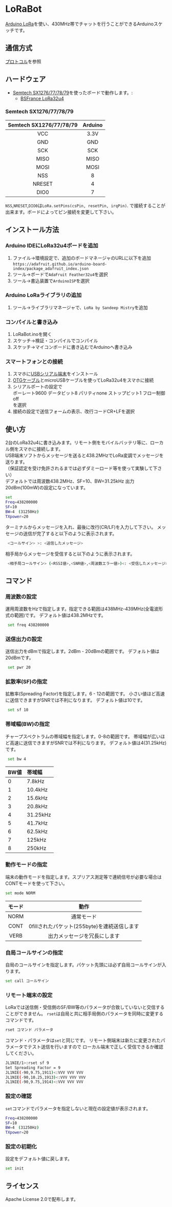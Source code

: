 # LoRaBot

[Arduino LoRa](https://github.com/sandeepmistry/arduino-LoRa/blob/master/README.md)を使い、430MHz帯でチャットを行うことができるArduinoスケッチです。

## 通信方式
[プロトコル](https://github.com/w-ockham/LoRaBot/blob/master/Protocol.md)を参照

## ハードウェア

 * [Semtech SX1276/77/78/79](http://www.semtech.com/apps/product.php?pn=SX1276)を使ったボードで動作します。:
   * [BSFrance LoRa32u4](https://bsfrance.fr/lora-long-range/1311-BSFrance-LoRa32u4-1KM-Long-Range-Board-Based-Atmega32u4-433MHz-LoRA-RA02-Module.html)

### Semtech SX1276/77/78/79

| Semtech SX1276/77/78/79 | Arduino |
| :---------------------: | :------:|
| VCC | 3.3V |
| GND | GND |
| SCK | SCK |
| MISO | MISO |
| MOSI | MOSI |
| NSS | 8 |
| NRESET | 4 |
| DIO0 | 7 |


`NSS`,`NRESET`,`DIO0`は`LoRa.setPins(csPin, resetPin, irqPin)`. で接続することが出来ます。ボードによってピン接続を変更して下さい。

## インストール方法

### Arduino IDEにLoRa32u4ボードを追加
1. ファイル→環境設定で、追加のボードマネージャのURLに以下を追加  
   `https://adafruit.github.io/arduino-board-index/package_adafruit_index.json`
2. ツール→ボードで`AdaFruit Feather32u4`を選択
3. ツール→書込装置で`ArduinoISP`を選択

### Arduino LoRaライブラリの追加
1. ツール→ライブラリマネージャで、`LoRa by Sandeep Mistry`を追加

### コンパイルと書き込み
1. LoRaBot.inoを開く  
2. スケッチ→検証・コンパイルでコンパイル  
3. スケッチ→マイコンボードに書き込むでArduinoへ書き込み  

### スマートフォンとの接続
1. スマホに[USBシリアル端末](https://play.google.com/store/apps/details?id=jp.sugnakys.usbserialconsole&hl=ja)をインストール
2. [OTGケーブル](https://www.amazon.co.jp/dp/B012V56C8K)とmicroUSBケーブルを使ってLoRa32u4をスマホに接続
3. シリアルポートの設定で  
  ボーレート9600 データビット8 パリティnone ストップビット1 フロー制御off  
  を選択
4. 接続の設定で送信フォームの表示、改行コードCR+LFを選択

## 使い方
2台のLoRa32u4に書き込みます。リモート側をモバイルバッテリ等に、ローカル側をスマホに接続します。  
USB端末ソフトからメッセージを送ると438.2MHzでLoRa変調でメッセージを送ります。  
（保証認定を受け免許されるまでは必ずダミーロード等を使って実験して下さい）  
デフォルトでは周波数438.2MHz、SF=10、BW=31.25kHz 出力20dBm(100mW)の設定になっています。
```sh
set
Freq=438200000
SF=10
BW=4　(31250Hz)
TXpower=20
```
ターミナルからメッセージを入れ、最後に改行(CR/LF)を入力して下さい。
メッセージの送信が完了すると以下のように表示されます。
```sh
 <コールサイン> >: <送信したメッセージ>
```
相手局からメッセージを受信すると以下のように表示されます。
```sh
 <相手局コールサイン> (<RSSI値>,<SNR値>,<周波数エラー値>)<: <受信したメッセージ>
 ```

## コマンド
### 周波数の設定
運用周波数をHzで指定します。指定できる範囲は438MHz-439MHz(全電波形式の範囲)です。
デフォルト値は438.2MHzです。
```sh
 set freq 438200000
```
### 送信出力の設定
送信出力をdBmで指定します。2dBm - 20dBmの範囲です。
デフォルト値は20dBmです。
```sh
 set pwr 20
```
### 拡散率(SF)の指定
拡散率(Spreading Factor)を指定します。6 - 12の範囲です。
  小さい値ほど高速に送信できますがSNRでは不利になります。
  デフォルト値は10です。
```sh
 set sf 10
```
### 帯域幅(BW)の指定
チャープスペクトラムの帯域幅を指定します。0-8の範囲です。
  帯域幅が広いほど高速に送信できますがSNRでは不利になります。
  デフォルト値は4(31.25kHz)です。
```sh
 set bw 4
 ```
| BW値 | 帯域幅 |
|:-----|:-------|
|0 | 7.8kHz |
|1 | 10.4kHz |
|2 | 15.6kHz |
|3 | 20.8kHz |
|4 | 31.25kHz |
|5 | 41.7kHz |
|6 | 62.5kHz |
|7 | 125kHz |
|8 | 250kHz |

### 動作モードの指定
端末の動作モードを指定します。スプリアス測定等で連続信号が必要な場合はCONTモードを使って下さい。
```sh
set mode NORM
```
|モード| 動作 |
|:----:|:----:|
|NORM | 通常モード|
|CONT | 0fillされたパケット(255byte)を連続送信します|
|VERB | 出力メッセージを冗長にします|

### 自局コールサインの指定
自局のコールサインを指定します。パケット先頭には必ず自局コールサインが入ります。
```sh
set call コールサイン
```
### リモート端末の設定
LoRaでは送信側・受信側のSF/BW等のパラメータが合致していないと交信することができません。
`rset`は自局と共に相手局側のパラメータを同時に変更するコマンドです。
```sh
rset コマンド パラメータ
```
コマンド・パラメータは`set`と同じです。
リモート側端末は新たに変更されたパラメータでテスト送信を行いますので
ローカル端末で正しく受信できるか確認してください。
```sh
JL1NIE/1>:rset sf 9
Set Spreading Factor = 9
JL1NIE(-90,9.75,1911)<:VVV VVV VVV
JL1NIE(-90,10.25,1913)<:VVV VVV VVV
JL1NIE(-90,9.75,1914)<:VVV VVV VVV
```

### 設定の確認
`set`コマンドでパラメータを指定しないと現在の設定値が表示されます。
```sh
Freq=438200000
SF=10
BW=4　(31250Hz)
TXpower=20
```

### 設定の初期化
設定をデフォルト値に戻します。
```sh
set init
```

## ライセンス
 Apache License 2.0で配布します。

